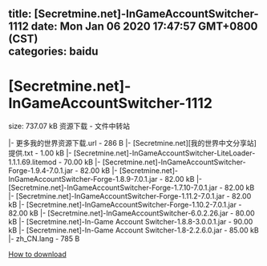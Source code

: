 
title: [Secretmine.net]-InGameAccountSwitcher-1112
date: Mon Jan 06 2020 17:47:57 GMT+0800 (CST)    
categories: baidu
---

# [Secretmine.net]-InGameAccountSwitcher-1112
size: 737.07 kB
 资源下载 - 文件中转站
 
|- 更多我的世界资源下载.url - 286 B
|- [Secretmine.net][我的世界中文分享站]提供.txt - 1.00 kB
|- [Secretmine.net]-InGameAccountSwitcher-LiteLoader-1.1.1.69.litemod - 70.00 kB
|- [Secretmine.net]-InGameAccountSwitcher-Forge-1.9.4-7.0.1.jar - 82.00 kB
|- [Secretmine.net]-InGameAccountSwitcher-Forge-1.8.9-7.0.1.jar - 82.00 kB
|- [Secretmine.net]-InGameAccountSwitcher-Forge-1.7.10-7.0.1.jar - 82.00 kB
|- [Secretmine.net]-InGameAccountSwitcher-Forge-1.11.2-7.0.1.jar - 82.00 kB
|- [Secretmine.net]-InGameAccountSwitcher-Forge-1.10.2-7.0.1.jar - 82.00 kB
|- [Secretmine.net]-InGameAccountSwitcher-6.0.2.26.jar - 80.00 kB
|- [Secretmine.net]-In-Game Account Switcher-1.8.8-3.0.0.1.jar - 90.00 kB
|- [Secretmine.net]-In-Game Account Switcher-1.8-2.2.6.0.jar - 85.00 kB
|- zh_CN.lang - 785 B

[How to download](https://bpcam.bemobtrk.com/go/2ceec3aa-1ca2-46d6-b9ff-aaa5c184517c?jno=3963)